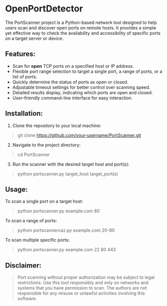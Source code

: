 # OpenPortDetector

The PortScanner project is a Python-based network tool designed to help users scan and discover open ports on remote hosts. It provides a simple yet effective way to check the availability and accessibility of specific ports on a target server or device. 

## Features:

- Scan for **open** TCP ports on a specified host or IP address.
- Flexible port range selection to target a single port, a range of ports, or a list of ports.
- Quickly determine the status of ports as open or closed.
- Adjustable timeout settings for better control over scanning speed.
- Detailed results display, indicating which ports are open and closed.
- User-friendly command-line interface for easy interaction.

## Installation:

1. Clone the repository to your local machine:

> git clone https://github.com/your-username/PortScanner.git

2. Navigate to the project directory:

> cd PortScanner

3. Run the scanner with the desired target host and port(s):

> python portscanner.py target_host target_port(s)

## Usage:

To scan a single port on a target host:

> python portscanner.py example.com 80

To scan a range of ports:

> python portscannercaz.py example.com 20-80

To scan multiple specific ports:

> python portscanner.py example.com 22 80 443

## Disclaimer:

> Port scanning without proper authorization may be subject to legal restrictions. Use this tool responsibly and only on networks and systems that you have permission to scan. The authors are not responsible for any misuse or unlawful activities involving this software.
